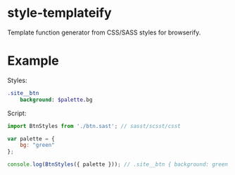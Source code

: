 # style-templateify
Template function generator from CSS/SASS styles for browserify.

# Example
Styles:
```sass
.site__btn
	background: $palette.bg
```
Script:
```js
import BtnStyles from './btn.sast'; // sasst/scsst/csst

var palette = {
	bg: "green"
};

console.log(BtnStyles({ palette })); // .site__btn { background: green }
```
